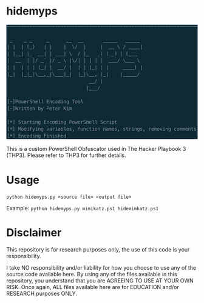 # hidemyps

![alt text](images/header-image.png)

This is a custom PowerShell Obfuscator  used in The Hacker Playbook 3 (THP3).  Please refer to THP3 for further details.

# Usage

`python hidemyps.py <source file> <output file>`

Example: `python hidemyps.py mimikatz.ps1 hidemimkatz.ps1`

# Disclaimer
This repository is for research purposes only, the use of this code is your responsibility.

I take NO responsibility and/or liability for how you choose to use any of the source code available here. By using any of the files available in this repository, you understand that you are AGREEING TO USE AT YOUR OWN RISK. Once again, ALL files available here are for EDUCATION and/or RESEARCH purposes ONLY.
